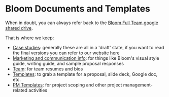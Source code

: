 # Bloom Documents and Templates

When in doubt, you can always refer back to the [Bloom Full Team google shared drive](https://drive.google.com/drive/u/0/folders/0AOJVzBlrgkPcUk9PVA).

That is where we keep: 

* [Case studies](https://drive.google.com/drive/folders/1TLBBLS_gLHOwbdY6HmFEAmhaW9AS-asI?usp=sharing): generally these are all in a 'draft' state, if you want to read the final versions you can refer to our website [here](https://bloomworks.digital/work)
* [Marketing and communication info](https://drive.google.com/drive/folders/1CpFv0REjol60RMnmlus3sub1U9QbLCsl?usp=sharing): for things like Bloom's visual style guide, writing guide, and sample proposal responses
* [Team](https://drive.google.com/drive/folders/1ifDUZX6Tq3CBvV03-49yNVeSIFG3QC9S?usp=sharing): for team resumes and bios
* [Templates](https://drive.google.com/drive/folders/1ba-TApkKF7hLt5K0PCqjVVwX9UJERQMD?usp=sharing): to grab a template for a proposal, slide deck, Google doc, etc. 
* [PM Templates](https://drive.google.com/drive/u/0/folders/1VFms5OSWVNVeCsoie3YjbU0wDl143g4s): for project scoping and other project management-related activities



